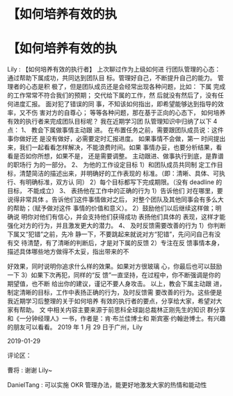 # 【如何培养有效的执

# 【如何培养有效的执

Lily : 【如何培养有效的执行者】 上次聊过作为上级如何进 行团队管理的心态：通过帮助下属成功，共同达到团队目 标。管理好自己，不断提升自己的能力。 管理者的心态是积 极了，但是团队成员还是会经常出现各种问题，比如： 下属 完成的工作常常不符合我们的预期； 交代给下属的工作，然 后就没有然后了，没有任何进度汇报。 面对犯了错误的同 事，不知该如何指出，即希望能够达到指导的效率，又不伤 害对方的自尊心； 等等各种问题，那在基于正向的心态下， 如何培养有效的执行者来完成团队目标呢？ 我在近期学习团 队管理知识中归纳了以下 4 点： 1、 教会下属做事情主动跟 进。 在布置任务之前，需要跟团队成员说：这件事你做好还 是没有做好，必需要定时汇报进度。 如果事情不会做，第一 时间提出来，我们一起看看怎样解决，不能浪费时间。如果 事情办妥，也要分析结果，看看是否如你所想，如果不是， 还是需要调整。 主动跟进、做事执行到底，是靠谱的职场行 为的一部分。 2、 为他的工作设定目标 1）和团队成员共同制 定工作目标，清楚简洁的描述出来，并明确好的工作表现的 标准。（即：清晰、具体、可执行、有明确标准，双方认 同） 2）每个目标都写下完成期限。（没有 deadline 的目标， 不能成立） 3、 表扬他在工作中的正确的行为 1）告诉他们 对在哪里，要说得非常具体 。告诉他们这件事情做对之后， 对整个团队及其他同事会有多么大的帮助；（赋予做对这件 事情的价值和意义）。 2）鼓励他们以后继续这样做；明确说 明你对他们有信心，并会支持他们获得成功 表扬他们具体的 表现，这样才能强化对方的行为，并且激发更大的潜力。 4、 及时反馈需要改善的行为 1）你判断下属又“犯错”之前，先冷 静一下，不要跳起来就说对方“犯错”，先问问自己有没有交 待清楚，有了清晰的判断后，才是对下属的反馈 2）专注在反 馈事情本身，描述具体哪些地方做得不太妥，指出带来的不

好效果，同时说明你追求什么样的效果。如果对方很玻璃 心，你最后也可以鼓励一下 3）如果下次再犯，同样的“反 馈”一直坚持，在过程中，你不断强调是你的期望值，也不断 给出你的建议，谨记不要人身攻击。 以上，教会下属主动跟 进，制定清晰的目标，工作中表扬正确的行为，及时反馈需 要改善的行为。这些便是我近期学习后整理的关于如何培养 有效的执行者的要点，分享给大家，希望对大家有帮助。 文 中相关内容主要来源于前思科全球副总裁林正刚先生的知识 群分享和《一分钟经理人》一书，作者是：肯·布兰佳博士和 斯宾塞·约翰逊博士。有兴趣的朋友可以看看。 2019 年 1 月 29 日于广州，Lily

2019-01-29

评论区：

曹将 : 谢谢 Lily~

DanielTang : 可以实施 OKR 管理办法，能更好地激发大家的热情和能动性